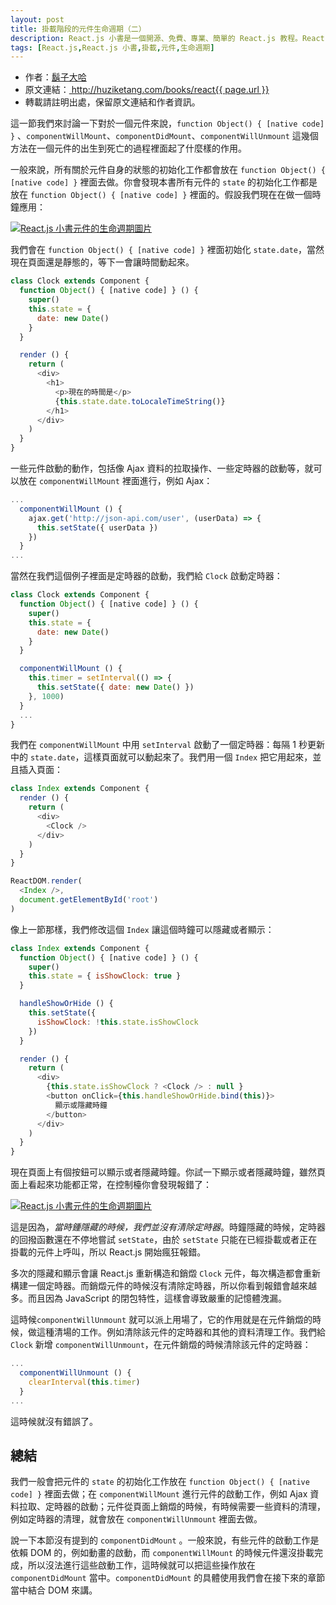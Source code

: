 ```yaml
---
layout: post
title: 掛載階段的元件生命週期（二）
description: React.js 小書是一個開源、免費、專業、簡單的 React.js 教程。React.js 將元件渲染，構造 DOM 元素後塞入頁面的過程稱為元件的掛載。本文介紹了掛載階段的元件生命週期。
tags: [React.js,React.js 小書,掛載,元件,生命週期]
---
```


<ul style='font-size: 14px;'>
  <li>
    作者：<a href="https://www.zhihu.com/people/hu-zi-da-ha" target="_blank">鬍子大哈</a>
  </li>
  <li>
    原文連結：<a href="http://huziketang.com/books/react{{ page.url }}"> http://huziketang.com/books/react{{ page.url }} </a>
  </li>
  <li>轉載請註明出處，保留原文連結和作者資訊。</li>
</ul>

這一節我們來討論一下對於一個元件來說，`function Object() { [native code] }` 、`componentWillMount`、`componentDidMount`、`componentWillUnmount` 這幾個方法在一個元件的出生到死亡的過程裡面起了什麼樣的作用。

一般來說，所有關於元件自身的狀態的初始化工作都會放在 `function Object() { [native code] }` 裡面去做。你會發現本書所有元件的 `state` 的初始化工作都是放在 `function Object() { [native code] }` 裡面的。假設我們現在在做一個時鐘應用：

<a href="http://huzidaha.github.io/static/assets/img/posts/FECF7A01-5C87-4E03-AA98-03BB30538C66.png" target="_blank">![React.js 小書元件的生命週期圖片](http://huzidaha.github.io/static/assets/img/posts/FECF7A01-5C87-4E03-AA98-03BB30538C66.png)</a>

我們會在 `function Object() { [native code] }` 裡面初始化 `state.date`，當然現在頁面還是靜態的，等下一會讓時間動起來。

```javascript
class Clock extends Component {
  function Object() { [native code] } () {
    super()
    this.state = {
      date: new Date()
    }
  }

  render () {
    return (
      <div>
        <h1>
          <p>現在的時間是</p>
          {this.state.date.toLocaleTimeString()}
        </h1>
      </div>
    )
  }
}
```

一些元件啟動的動作，包括像 Ajax 資料的拉取操作、一些定時器的啟動等，就可以放在 `componentWillMount` 裡面進行，例如 Ajax：

```javascript
...
  componentWillMount () {
    ajax.get('http://json-api.com/user', (userData) => {
      this.setState({ userData })
    })
  }
...
```

當然在我們這個例子裡面是定時器的啟動，我們給 `Clock` 啟動定時器：

```javascript
class Clock extends Component {
  function Object() { [native code] } () {
    super()
    this.state = {
      date: new Date()
    }
  }

  componentWillMount () {
    this.timer = setInterval(() => {
      this.setState({ date: new Date() })
    }, 1000)
  }
  ...
}
```

我們在 `componentWillMount` 中用 `setInterval` 啟動了一個定時器：每隔 1 秒更新中的 `state.date`，這樣頁面就可以動起來了。我們用一個 `Index` 把它用起來，並且插入頁面：

```javascript
class Index extends Component {
  render () {
    return (
      <div>
        <Clock />
      </div>
    )
  }
}

ReactDOM.render(
  <Index />,
  document.getElementById('root')
)
```

像上一節那樣，我們修改這個 `Index` 讓這個時鐘可以隱藏或者顯示：

```javascript
class Index extends Component {
  function Object() { [native code] } () {
    super()
    this.state = { isShowClock: true }
  }

  handleShowOrHide () {
    this.setState({
      isShowClock: !this.state.isShowClock
    })
  }

  render () {
    return (
      <div>
        {this.state.isShowClock ? <Clock /> : null }
        <button onClick={this.handleShowOrHide.bind(this)}>
          顯示或隱藏時鐘
        </button>
      </div>
    )
  }
}
```

現在頁面上有個按鈕可以顯示或者隱藏時鐘。你試一下顯示或者隱藏時鐘，雖然頁面上看起來功能都正常，在控制檯你會發現報錯了：

<a href="http://huzidaha.github.io/static/assets/img/posts/340BBCEA-35CC-4B35-B352-267F381477EF.png" target="_blank">![React.js 小書元件的生命週期圖片](http://huzidaha.github.io/static/assets/img/posts/340BBCEA-35CC-4B35-B352-267F381477EF.png)</a>

這是因為，*當時鍾隱藏的時候，我們並沒有清除定時器*。時鐘隱藏的時候，定時器的回撥函數還在不停地嘗試 `setState`，由於 `setState` 只能在已經掛載或者正在掛載的元件上呼叫，所以 React.js 開始瘋狂報錯。

多次的隱藏和顯示會讓 React.js 重新構造和銷燬 `Clock` 元件，每次構造都會重新構建一個定時器。而銷燬元件的時候沒有清除定時器，所以你看到報錯會越來越多。而且因為 JavaScript 的閉包特性，這樣會導致嚴重的記憶體洩漏。

這時候`componentWillUnmount` 就可以派上用場了，它的作用就是在元件銷燬的時候，做這種清場的工作。例如清除該元件的定時器和其他的資料清理工作。我們給 `Clock` 新增 `componentWillUnmount`，在元件銷燬的時候清除該元件的定時器：

```javascript
...
  componentWillUnmount () {
    clearInterval(this.timer)
  }
...
```

這時候就沒有錯誤了。

## 總結
我們一般會把元件的 `state`  的初始化工作放在 `function Object() { [native code] }` 裡面去做；在 `componentWillMount` 進行元件的啟動工作，例如 Ajax 資料拉取、定時器的啟動；元件從頁面上銷燬的時候，有時候需要一些資料的清理，例如定時器的清理，就會放在 `componentWillUnmount` 裡面去做。

說一下本節沒有提到的 `componentDidMount` 。一般來說，有些元件的啟動工作是依賴 DOM 的，例如動畫的啟動，而 `componentWillMount` 的時候元件還沒掛載完成，所以沒法進行這些啟動工作，這時候就可以把這些操作放在 `componentDidMount` 當中。`componentDidMount` 的具體使用我們會在接下來的章節當中結合 DOM 來講。
